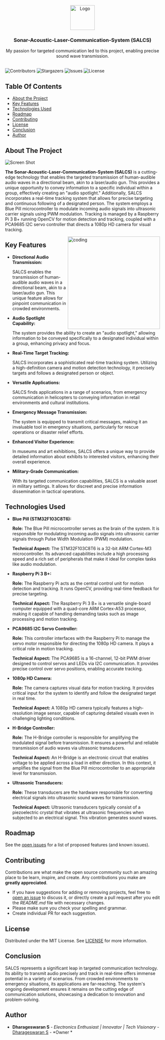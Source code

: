 <br/>
<p align="center">
  <a href="https://github.com/dhamuvkl/SALCS--Sonar-Acoustic-Laser-Communication-System">
    <img src="https://cdn4.iconfinder.com/data/icons/logos-and-brands/512/273_Readme_logo-512.png" alt="Logo" width="80" height="80">
  </a>

  <h3 align="center">Sonar-Acoustic-Laser-Communication-System (SALCS)</h3>

  <p align="center">
    My passion for targeted communication led to this project, enabling precise sound wave transmission.
    <br/>
    <br/>
  </p>
</p>

![Contributors](https://img.shields.io/github/contributors/dhamuvkl/SALCS--Sonar-Acoustic-Laser-Communication-System?color=dark-green) ![Stargazers](https://img.shields.io/github/stars/dhamuvkl/SALCS--Sonar-Acoustic-Laser-Communication-System?style=social) ![Issues](https://img.shields.io/github/issues/dhamuvkl/SALCS--Sonar-Acoustic-Laser-Communication-System) ![License](https://img.shields.io/github/license/dhamuvkl/SALCS--Sonar-Acoustic-Laser-Communication-System) 

## Table Of Contents

* [About the Project](#about-the-project)
* [Key Features](#key-features)
* [Technologies Used](#technologies-used)
* [Roadmap](#roadmap)
* [Contributing](#contributing)
* [License](#license)
* [Conclusion](#conclusion)
* [Author](#author)
## About The Project

![Screen Shot](https://dharageshtech.files.wordpress.com/2023/09/1614227164993-1.jpg)

**The Sonar-Acoustic-Laser-Communication-System (SALCS)** is a cutting-edge technology that enables the targeted transmission of human-audible audio waves in a directional beam, akin to a laser/audio gun. This provides a unique opportunity to convey information to a specific individual within a group, effectively creating an "audio spotlight." Additionally, SALCS incorporates a real-time tracking system that allows for precise targeting and continuous following of a designated person. The system employs a Blue Pill microcontroller to modulate incoming audio signals into ultrasonic carrier signals using PWM modulation. Tracking is managed by a Raspberry Pi 3 B+ running OpenCV for motion detection and tracking, coupled with a PCA9685 I2C servo controller that directs a 1080p HD camera for visual tracking.



<img align="right" alt="coding" width="300" src="https://dharageshtech.files.wordpress.com/2023/09/vid_20210117_155151.gif">

## Key Features

* **Directional Audio Transmission:**

  SALCS enables the transmission of human-audible audio waves in a directional beam, akin to a laser/audio gun. This unique feature allows for pinpoint communication in crowded environments.

* **Audio Spotlight Capability:**

  The system provides the ability to create an "audio spotlight," allowing information to be conveyed specifically to a designated individual within a group, enhancing privacy and focus.

* **Real-Time Target Tracking:**

  SALCS incorporates a sophisticated real-time tracking system. Utilizing a high-definition camera and motion detection technology, it precisely targets and follows a designated person or object.

* **Versatile Applications:**

  SALCS finds applications in a range of scenarios, from emergency communication in helicopters to conveying information in retail environments and cultural institutions.

* **Emergency Message Transmission:**

  The system is equipped to transmit critical messages, making it an invaluable tool in emergency situations, particularly for rescue operations or disaster relief efforts.

* **Enhanced Visitor Experience:**

  In museums and art exhibitions, SALCS offers a unique way to provide detailed information about exhibits to interested visitors, enhancing their overall experience.

* **Military-Grade Communication:**

  With its targeted communication capabilities, SALCS is a valuable asset in military settings. It allows for discreet and precise information dissemination in tactical operations.

## Technologies Used

* **Blue Pill (STM32F103C8T6):**

  **Role:** The Blue Pill microcontroller serves as the brain of the system. It is responsible for modulating incoming audio signals into ultrasonic carrier signals through Pulse Width Modulation (PWM) modulation.  

  **Technical Aspect:** The STM32F103C8T6 is a 32-bit ARM Cortex-M3 microcontroller. Its advanced capabilities include a high processing speed and a rich set of peripherals that make it ideal for complex tasks like audio modulation.

* **Raspberry Pi 3 B+:**

  **Role:** The Raspberry Pi acts as the central control unit for motion detection and tracking. It runs OpenCV, providing real-time feedback for precise targeting.  

  **Technical Aspect:** The Raspberry Pi 3 B+ is a versatile single-board computer equipped with a quad-core ARM Cortex-A53 processor, making it capable of handling demanding tasks such as image processing and motion tracking.

* **PCA9685 I2C Servo Controller:**

  **Role:** This controller interfaces with the Raspberry Pi to manage the servo motor responsible for directing the 1080p HD camera. It plays a critical role in motion tracking.  

  **Technical Aspect:** The PCA9685 is a 16-channel, 12-bit PWM driver designed to control servos and LEDs via I2C communication. It provides precise control over servo positions, enabling accurate tracking.

* **1080p HD Camera:**

  **Role:** The camera captures visual data for motion tracking. It provides critical input for the system to identify and follow the designated target in real time.  

  **Technical Aspect:** A 1080p HD camera typically features a high-resolution image sensor, capable of capturing detailed visuals even in challenging lighting conditions.

* **H-Bridge Controller:**

  **Role:** The H-Bridge controller is responsible for amplifying the modulated signal before transmission. It ensures a powerful and reliable transmission of audio waves via ultrasonic transducers.  

  **Technical Aspect:** An H-Bridge is an electronic circuit that enables voltage to be applied across a load in either direction. In this context, it amplifies the signal from the Blue Pill microcontroller to an appropriate level for transmission.

* **Ultrasonic Transducers:**

  **Role:** These transducers are the hardware responsible for converting electrical signals into ultrasonic sound waves for transmission.  

  **Technical Aspect:** Ultrasonic transducers typically consist of a piezoelectric crystal that vibrates at ultrasonic frequencies when subjected to an electrical signal. This vibration generates sound waves.




## Roadmap

See the [open issues](https://github.com/dhamuvkl/SALCS--Sonar-Acoustic-Laser-Communication-System/issues) for a list of proposed features (and known issues).

## Contributing

Contributions are what make the open source community such an amazing place to be learn, inspire, and create. Any contributions you make are **greatly appreciated**.
* If you have suggestions for adding or removing projects, feel free to [open an issue](https://github.com/dhamuvkl/SALCS--Sonar-Acoustic-Laser-Communication-System/issues/new) to discuss it, or directly create a pull request after you edit the *README.md* file with necessary changes.
* Please make sure you check your spelling and grammar.
* Create individual PR for each suggestion.



## License

Distributed under the MIT License. See [LICENSE](https://github.com/dhamuvkl/SALCS--Sonar-Acoustic-Laser-Communication-System/blob/main/LICENSE.md) for more information.


## Conclusion 

SALCS represents a significant leap in targeted communication technology. Its ability to transmit audio precisely and track in real-time offers immense potential in a variety of scenarios. From crowded environments to emergency situations, its applications are far-reaching. The system's ongoing development ensures it remains on the cutting edge of communication solutions, showcasing a dedication to innovation and problem-solving.

## Author

* **Dharageswaran S** - *Electronics Enthusiast | Innovator | Tech Visionary* - [Dharageswaran S](https://github.com/DhamuVkl/) - *Owner *


